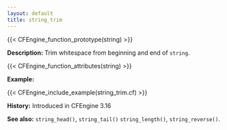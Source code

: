 ```yaml
---
layout: default
title: string_trim
---
```


{{< CFEngine_function_prototype(string) >}}

**Description:** Trim whitespace from beginning and end of `string`.

{{< CFEngine_function_attributes(string) >}}

**Example:**

{{< CFEngine_include_example(string_trim.cf) >}}

**History:** Introduced in CFEngine 3.16

**See also:** `string_head()`, `string_tail()` `string_length()`, `string_reverse()`.
